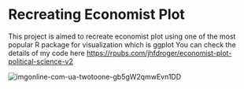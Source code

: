 # Recreating Economist Plot
This project is aimed to recreate economist plot using one of the most popular R package for visualization which is ggplot
You can check the details of my code here <https://rpubs.com/jhfdroger/economist-plot-political-science-v2>


![imgonline-com-ua-twotoone-gb5gW2qmwEvn1DD](https://user-images.githubusercontent.com/68992403/220263048-0ee19d0a-5759-41eb-ad65-3766f1daaf8f.jpg)
